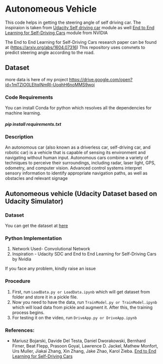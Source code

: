 


# Autonomeous Vehicle

This code helps in getting the steering angle of self driving car. The inspiraion is taken from [Udacity Self driving car](https://github.com/udacity/CarND-Behavioral-Cloning-P3) module as well [End to End Learning for Self-Driving Cars](https://devblogs.nvidia.com/deep-learning-self-driving-cars/) module from NVIDIA

The End to End Learning for Self-Driving Cars research paper can be found at (https://arxiv.org/abs/1604.07316)
This repository uses convnets to predict steering angle according to the road. 

## Dataset 
more data is here of my project https://drive.google.com/open?id=1mTZlO0LEltqINmRl-UoqhH6noMMS9woi


### Code Requirements
You can install Conda for python which resolves all the dependencies for machine learning.

##### pip install requirements.txt

### Description
An autonomous car (also known as a driverless car, self-driving car, and robotic car) is a vehicle that is capable of sensing its environment and navigating without human input. Autonomous cars combine a variety of techniques to perceive their surroundings, including radar, laser light, GPS, odometry, and computer vision. Advanced control systems interpret sensory information to identify appropriate navigation paths, as well as obstacles and relevant signage

## Autonomeous vehicle (Udacity Dataset based on Udacity Simulator)

### Dataset
You can get the dataset at [here](https://d17h27t6h515a5.cloudfront.net/topher/2016/December/584f6edd_data/data.zip)

### Python  Implementation

1) Network Used- Convolutional Network
2) Inspiration - Udacity SDC and End to End Learning for Self-Driving Cars by Nvidia

If you face any problem, kindly raise an issue

### Procedure

1) First, run `LoadData.py or LoadData.ipynb` which will get dataset from folder and store it in a pickle file.
2) Now you need to have the data, run `TrainModel.py or TrainModel.ipynb` which will load data from pickle and augment it. After this, the training process begins.
3) For testing it on the video, run `DriveApp.py or DriveApp.ipynb`




### References:
 
 - Mariusz Bojarski, Davide Del Testa, Daniel Dworakowski, Bernhard Firner, Beat Flepp, Prasoon Goyal, Lawrence D. Jackel, Mathew Monfort, Urs Muller, Jiakai Zhang, Xin Zhang, Jake Zhao, Karol Zieba. [End to End Learning for Self-Driving Cars](https://arxiv.org/abs/1604.07316)






